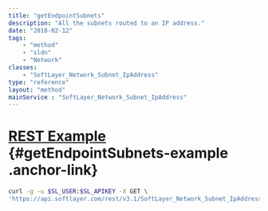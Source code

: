 ```yaml
---
title: "getEndpointSubnets"
description: "All the subnets routed to an IP address."
date: "2018-02-12"
tags:
    - "method"
    - "sldn"
    - "Network"
classes:
    - "SoftLayer_Network_Subnet_IpAddress"
type: "reference"
layout: "method"
mainService : "SoftLayer_Network_Subnet_IpAddress"
---
```


# [REST Example](#getEndpointSubnets-example) <a href="/article/rest/"><i class="fas fa-question"></i></a> {#getEndpointSubnets-example .anchor-link} 
```bash
curl -g -u $SL_USER:$SL_APIKEY -X GET \
'https://api.softlayer.com/rest/v3.1/SoftLayer_Network_Subnet_IpAddress/{SoftLayer_Network_Subnet_IpAddressID}/getEndpointSubnets'
```
